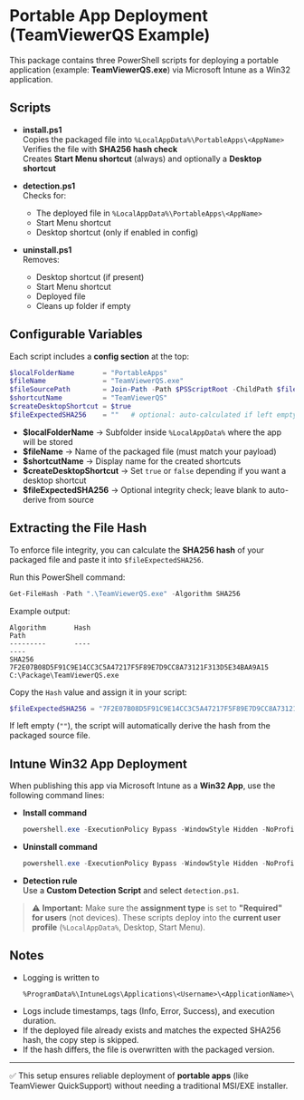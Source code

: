 # Portable App Deployment (TeamViewerQS Example)

This package contains three PowerShell scripts for deploying a portable application (example: **TeamViewerQS.exe**) via Microsoft Intune as a Win32 application.

## Scripts

- **install.ps1**  
  Copies the packaged file into `%LocalAppData%\PortableApps\<AppName>`  
  Verifies the file with **SHA256 hash check**  
  Creates **Start Menu shortcut** (always) and optionally a **Desktop shortcut**  

- **detection.ps1**  
  Checks for:
  - The deployed file in `%LocalAppData%\PortableApps\<AppName>`
  - Start Menu shortcut
  - Desktop shortcut (only if enabled in config)

- **uninstall.ps1**  
  Removes:
  - Desktop shortcut (if present)  
  - Start Menu shortcut  
  - Deployed file  
  - Cleans up folder if empty  

## Configurable Variables

Each script includes a **config section** at the top:

```powershell
$localFolderName       = "PortableApps"
$fileName              = "TeamViewerQS.exe"
$fileSourcePath        = Join-Path -Path $PSScriptRoot -ChildPath $fileName
$shortcutName          = "TeamViewerQS"
$createDesktopShortcut = $true
$fileExpectedSHA256    = ""   # optional: auto-calculated if left empty
```

- **$localFolderName** → Subfolder inside `%LocalAppData%` where the app will be stored  
- **$fileName** → Name of the packaged file (must match your payload)  
- **$shortcutName** → Display name for the created shortcuts  
- **$createDesktopShortcut** → Set `true` or `false` depending if you want a desktop shortcut  
- **$fileExpectedSHA256** → Optional integrity check; leave blank to auto-derive from source  

## Extracting the File Hash

To enforce file integrity, you can calculate the **SHA256 hash** of your packaged file and paste it into `$fileExpectedSHA256`.

Run this PowerShell command:

```powershell
Get-FileHash -Path ".\TeamViewerQS.exe" -Algorithm SHA256
```

Example output:

```
Algorithm       Hash                                                                   Path
---------       ----                                                                   ----
SHA256          7F2E07B08D5F91C9E14CC3C5A47217F5F89E7D9CC8A73121F313D5E34BAA9A15       C:\Package\TeamViewerQS.exe
```

Copy the `Hash` value and assign it in your script:

```powershell
$fileExpectedSHA256 = "7F2E07B08D5F91C9E14CC3C5A47217F5F89E7D9CC8A73121F313D5E34BAA9A15"
```

If left empty (`""`), the script will automatically derive the hash from the packaged source file.

## Intune Win32 App Deployment

When publishing this app via Microsoft Intune as a **Win32 App**, use the following command lines:

- **Install command**  
  ```powershell
  powershell.exe -ExecutionPolicy Bypass -WindowStyle Hidden -NoProfile -File .\install.ps1
  ```

- **Uninstall command**  
  ```powershell
  powershell.exe -ExecutionPolicy Bypass -WindowStyle Hidden -NoProfile -File .\uninstall.ps1
  ```

- **Detection rule**  
  Use a **Custom Detection Script** and select `detection.ps1`.  

> ⚠️ **Important:** Make sure the **assignment type** is set to **"Required" for users** (not devices). These scripts deploy into the **current user profile** (`%LocalAppData%`, Desktop, Start Menu).  

## Notes

- Logging is written to  
  ```
  %ProgramData%\IntuneLogs\Applications\<Username>\<ApplicationName>\
  ```
- Logs include timestamps, tags (Info, Error, Success), and execution duration.  
- If the deployed file already exists and matches the expected SHA256 hash, the copy step is skipped.  
- If the hash differs, the file is overwritten with the packaged version.  

---

✅ This setup ensures reliable deployment of **portable apps** (like TeamViewer QuickSupport) without needing a traditional MSI/EXE installer.  
